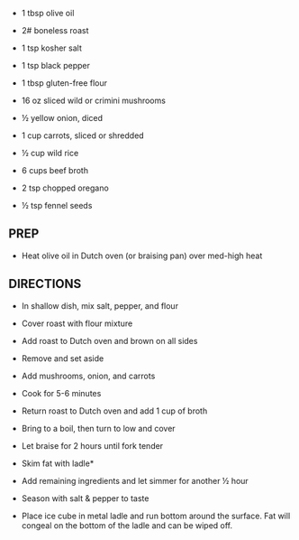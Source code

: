 - 1 tbsp olive oil

- 2# boneless roast

- 1 tsp kosher salt

- 1 tsp black pepper

- 1 tbsp gluten-free flour

- 16 oz sliced wild or crimini mushrooms

- ½ yellow onion, diced

- 1 cup carrots, sliced or shredded

- ½ cup wild rice

- 6 cups beef broth

- 2 tsp chopped oregano

- ½ tsp fennel seeds

## PREP

- Heat olive oil in Dutch oven (or braising pan) over med-high heat

## DIRECTIONS

- In shallow dish, mix salt, pepper, and flour

- Cover roast with flour mixture

- Add roast to Dutch oven and brown on all sides

- Remove and set aside

- Add mushrooms, onion, and carrots

- Cook for 5-6 minutes

- Return roast to Dutch oven and add 1 cup of broth

- Bring to a boil, then turn to low and cover

- Let braise for 2 hours until fork tender

- Skim fat with ladle\*

- Add remaining ingredients and let simmer for another ½ hour

- Season with salt & pepper to taste

<!-- -->

- Place ice cube in metal ladle and run bottom around the surface. Fat
    will congeal on the bottom of the ladle and can be wiped off.
